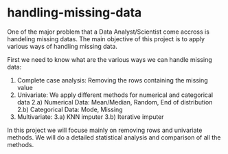 # handling-missing-data
One of the major problem that a Data Analyst/Scientist come accross is handeling missing datas. The main objective of this project is to apply various ways of handling missing data.

First we need to know what are the various ways we can handle missing data:
1) Complete case analysis: Removing the rows containing the missing value
2) Univariate: We apply different methods for numerical and categorical data
   2.a) Numerical Data: Mean/Median, Random, End of distribution
   2.b) Categorical Data: Mode, Missing
3) Multivariate: 
   3.a) KNN imputer
   3.b) Iterative imputer

In this project we will focuse mainly on removing rows and univariate methods. We will do a detailed statistical analysis and comparison of all the methods. 
